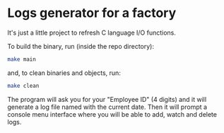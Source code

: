 # Logs generator for a factory

It's just a little project to refresh C language I/O functions.

To build the binary, run (inside the repo directory):

```bash
make main
```

and, to clean binaries and objects, run:
```bash
make clean
```

The program will ask you for your "Employee ID" (4 digits) and it will 
generate a log file named with the current date. Then it will prompt a console menu interface where you will be able to add, watch and delete logs.
